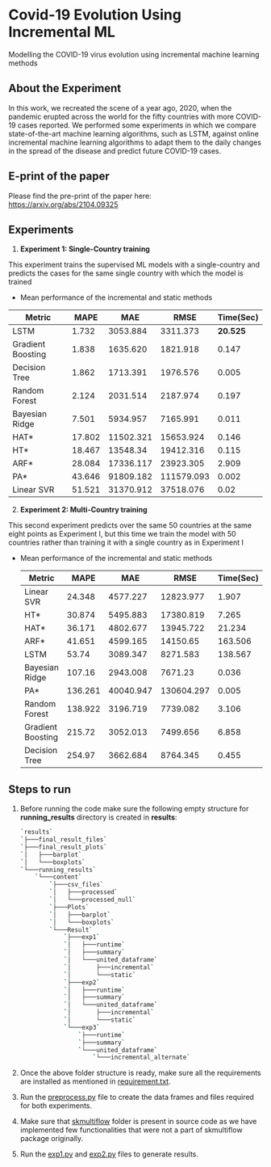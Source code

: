 # Covid-19 Evolution Using Incremental ML

Modelling the COVID-19 virus evolution using incremental machine learning methods



## About the Experiment
In this work, we recreated the scene of a year ago, 2020, when the pandemic erupted across the world for the fifty countries with more COVID-19 cases reported. We performed some experiments in which we compare state-of-the-art machine learning algorithms, such as LSTM, against online incremental machine learning algorithms to adapt them to the daily changes in the spread of the disease and predict future COVID-19 cases.



## E-print of the paper

Please find the pre-print of the paper here: https://arxiv.org/abs/2104.09325



## Experiments

1. **Experiment 1: Single-Country training**

This experiment trains the supervised ML models with a single-country and predicts the cases for the same single country with which the model is trained

* Mean performance of the incremental and static methods 


| Metric            | MAPE   | MAE       | RMSE       | Time(Sec)  |
| ----------------- | ------ | --------- | ---------- | ---------- |
| LSTM              | 1.732  | 3053.884  | 3311.373   | **20.525** |
| Gradient Boosting | 1.838  | 1635.620  | 1821.918   | 0.147      |
| Decision Tree     | 1.862  | 1713.391  | 1976.576   | 0.005      |
| Random Forest     | 2.124  | 2031.514  | 2187.974   | 0.197      |
| Bayesian Ridge    | 7.501  | 5934.957  | 7165.991   | 0.011      |
| HAT*              | 17.802 | 11502.321 | 15653.924  | 0.146      |
| HT*               | 18.467 | 13548.34  | 19412.316  | 0.115      |
| ARF*              | 28.084 | 17336.117 | 23923.305  | 2.909      |
| PA*               | 43.646 | 91809.182 | 111579.093 | 0.002      |
| Linear SVR        | 51.521 | 31370.912 | 37518.076  | 0.02       |



2. **Experiment 2: Multi-Country training**

This second experiment predicts over the same 50 countries at the same eight points as Experiment I, but this time we
train the model with 50 countries rather than training it with a single country as in Experiment I

* Mean performance of the incremental and static methods

  | Metric            | MAPE    | MAE       | RMSE       | Time(Sec) |
  | ----------------- | ------- | --------- | ---------- | --------- |
  | Linear SVR        | 24.348  | 4577.227  | 12823.977  | 1.907     |
  | HT*               | 30.874  | 5495.883  | 17380.819  | 7.265     |
  | HAT*              | 36.171  | 4802.677  | 13945.722  | 21.234    |
  | ARF*              | 41.651  | 4599.165  | 14150.65   | 163.506   |
  | LSTM              | 53.74   | 3089.347  | 8271.583   | 138.567   |
  | Bayesian Ridge    | 107.16  | 2943.008  | 7671.23    | 0.036     |
  | PA*               | 136.261 | 40040.947 | 130604.297 | 0.005     |
  | Random Forest     | 138.922 | 3196.719  | 7739.082   | 3.106     |
  | Gradient Boosting | 215.72  | 3052.013  | 7499.656   | 6.858     |
  | Decision Tree     | 254.97  | 3662.684  | 8764.345   | 0.455     |



## Steps to run

1. Before running the code make sure the following empty structure for **running_results** directory is created in **results**:

   ```bash
   `results`
   `├───final_result_files`
   `├───final_result_plots`
   `│   ├───barplot`
   `│   └───boxplots`
   `└───running_results`
       `└───content`
           `├───csv_files`
           `│   ├───processed`
           `│   └───processed_null`
           `├───Plots`
           `│   ├───barplot`
           `│   └───boxplots`
           `└───Result`
               `├───exp1`
               `│   ├───runtime`
               `│   ├───summary`
               `│   └───united_dataframe`
               `│       ├───incremental`
               `│       └───static`
               `├───exp2`
               `│   ├───runtime`
               `│   ├───summary`
               `│   └───united_dataframe`
               `│       ├───incremental`
               `│       └───static`
               `└───exp3`
                   `├───runtime`
                   `├───summary`
                   `└───united_dataframe`
                       `└───incremental_alternate`
   ```

2. Once the above folder structure is ready, make sure all the requirements are installed as mentioned in [requirement.txt](requirement.txt).

3. Run the  [preprocess.py](src\preprocess.py) file to create the data frames and files required for both experiments.

4. Make sure that  [skmultiflow](src\skmultiflow) folder is present in source code as we have implemented few functionalities that were not a part of skmultiflow package originally.

5. Run the  [exp1.py](src\exp1.py)  and  [exp2.py](src\exp2.py)  files to generate results.

